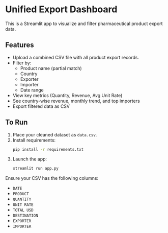 
# Unified Export Dashboard

This is a Streamlit app to visualize and filter pharmaceutical product export data.

## Features

- Upload a combined CSV file with all product export records.
- Filter by:
  - Product name (partial match)
  - Country
  - Exporter
  - Importer
  - Date range
- View key metrics (Quantity, Revenue, Avg Unit Rate)
- See country-wise revenue, monthly trend, and top importers
- Export filtered data as CSV

## To Run

1. Place your cleaned dataset as `data.csv`.
2. Install requirements:
    ```bash
    pip install -r requirements.txt
    ```
3. Launch the app:
    ```bash
    streamlit run app.py
    ```

Ensure your CSV has the following columns:
- `DATE`
- `PRODUCT`
- `QUANTITY`
- `UNIT RATE`
- `TOTAL USD`
- `DESTINATION`
- `EXPORTER`
- `IMPORTER`
